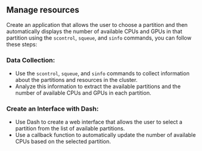 ## Manage resources

Create an application that allows the user to choose a partition and then automatically displays the number of available CPUs and GPUs in that partition using the ```scontrol```, ```squeue```, and ```sinfo``` commands, you can follow these steps:

### Data Collection:
- Use the ```scontrol```, ```squeue```, and ```sinfo``` commands to collect information about the partitions and resources in the cluster.
- Analyze this information to extract the available partitions and the number of available CPUs and GPUs in each partition.

### Create an Interface with Dash:
- Use Dash to create a web interface that allows the user to select a partition from the list of available partitions.
- Use a callback function to automatically update the number of available CPUs based on the selected partition.

